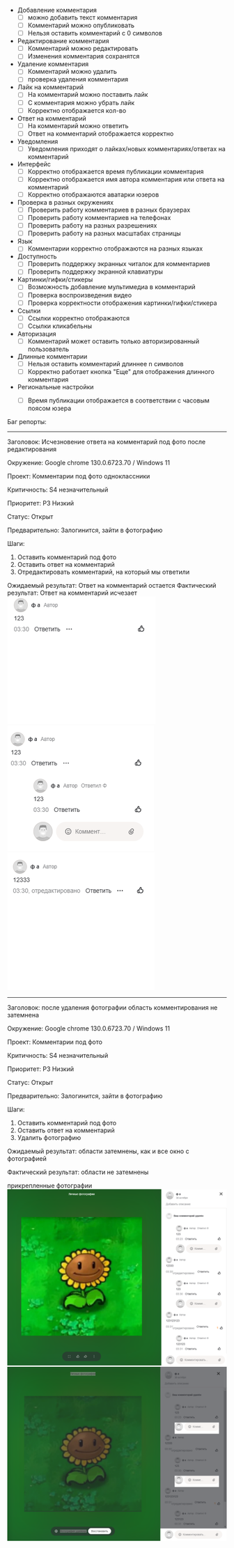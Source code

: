 - Добавление комментария
	- [ ] можно добавить текст комментария
	- [ ] Комментарий можно опубликовать
	- [ ] Нельзя оставить комментарий с 0 символов
- Редактирование комментария
	- [ ] Комментарий можно редактировать
	- [ ] Изменения комментария сохранятся
- Удаление комментария
	- [ ] Комментарий можно удалить
	- [ ] проверка удаления комментария
- Лайк на комментарий
	- [ ] На комментарий можно поставить лайк
	- [ ] С комментария можно убрать лайк
	- [ ] Корректно отображается кол-во
- Ответ на комментарий
	- [ ] На комментарий можно ответить
	- [ ] Ответ на комментарий отображается корректно
- Уведомления
	- [ ] Уведомления приходят о лайках/новых комментариях/ответах на комментарий
- Интерфейс
	- [ ] Корректно отображается время публикации комментария
	- [ ] Корректно отображается имя автора комментария или ответа на комментарий
	- [ ] Корректно отображаются аватарки юзеров
- Проверка в разных окружениях
	- [ ] Проверить работу комментариев в разных браузерах
	- [ ] Проверить работу комментариев на телефонах
	- [ ] Проверить работу на разных разрешениях
	- [ ] Проверить работу на разных масштабах страницы
- Язык
	- [ ] Комментарии корректно отображаются на разных языках
- Доступность
	- [ ] Проверить поддержку экранных читалок для комментариев
	- [ ] Проверить поддержку экранной клавиатуры
- Картинки/гифки/стикеры
	- [ ] Возможность добавление мультимедиа в комментарий
	- [ ] Проверка воспроизведения видео
	- [ ] Проверка корректности отображения картинки/гифки/стикера
- Ссылки
	- [ ] Ссылки корректно отображаются
	- [ ] Ссылки кликабельны
- Авторизация
	- [ ] Комментарий может оставить только авторизированный пользователь 
- Длинные комментарии 
	- [ ] Нельзя оставить комментарий длиннее n символов
	- [ ] Корректно работает кнопка "Еще" для отображения длинного комментария
- Региональные настройки 
	- [ ] Время публикации отображается в соответствии с часовым поясом юзера


Баг репорты:

****
Заголовок: Исчезновение ответа на комментарий под фото после редактирования

Окружение: Google chrome 130.0.6723.70 / Windows 11

Проект: Комментарии под фото одноклассники

Критичность: S4 незначительный

Приоритет: P3 Низкий

Статус: Открыт

Предварительно: Залогинится, зайти в фотографию

Шаги:
1. Оставить комментарий под фото
2. Оставить ответ на комментарий
3. Отредактировать комментарий, на который мы ответили 

Ожидаемый результат: Ответ на комментарий остается
Фактический результат: Ответ на комментарий исчезает
![1.png](https://github.com/Ave967/MyQa/blob/main/img/1.png)
![2.png](https://github.com/Ave967/MyQa/blob/main/img/2.png)
![3.png](https://github.com/Ave967/MyQa/blob/main/img/3.png)

****
Заголовок: после удаления фотографии область комментирования не затемнена

Окружение: Google chrome 130.0.6723.70 / Windows 11

Проект: Комментарии под фото

Критичность: S4 незначительный

Приоритет: P3 Низкий

Статус: Открыт

Предварительно: Залогинится, зайти в фотографию

Шаги:
1. Оставить комментарий под фото
2. Оставить ответ на комментарий
3. Удалить фотографию

Ожидаемый результат: области затемнены, как и все окно с фотографией

Фактический результат: области не затемнены

прикрепленные фотографии
![4.png](https://github.com/Ave967/MyQa/blob/main/img/4.png)
![5.png](https://github.com/Ave967/MyQa/blob/main/img/5.png)
